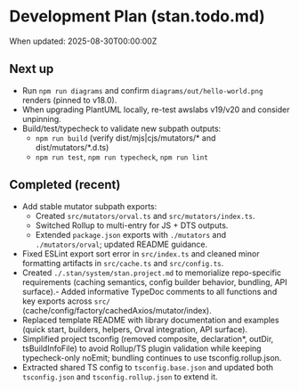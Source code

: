 # Development Plan (stan.todo.md)

When updated: 2025-08-30T00:00:00Z

## Next up

- Run `npm run diagrams` and confirm `diagrams/out/hello-world.png`
  renders (pinned to v18.0).
- When upgrading PlantUML locally, re-test awslabs v19/v20 and consider
  unpinning.
- Build/test/typecheck to validate new subpath outputs:
  - `npm run build` (verify dist/mjs|cjs/mutators/* and dist/mutators/*.d.ts)
  - `npm run test`, `npm run typecheck`, `npm run lint`

## Completed (recent)

- Add stable mutator subpath exports:
  - Created `src/mutators/orval.ts` and `src/mutators/index.ts`.
  - Switched Rollup to multi-entry for JS + DTS outputs.
  - Extended `package.json` exports with `./mutators` and
    `./mutators/orval`; updated README guidance.
- Fixed ESLint export sort error in `src/index.ts` and cleaned minor
  formatting artifacts in `src/cache.ts` and `src/config.ts`.
- Created `./.stan/system/stan.project.md` to memorialize repo-specific
  requirements (caching semantics, config builder behavior, bundling,
  API surface).- Added informative TypeDoc comments to all functions and key exports
  across `src/` (cache/config/factory/cachedAxios/mutator/index).
- Replaced template README with library documentation and examples
  (quick start, builders, helpers, Orval integration, API surface).
- Simplified project tsconfig (removed composite, declaration\*, outDir,
  tsBuildInfoFile) to avoid Rollup/TS plugin validation while keeping
  typecheck-only noEmit; bundling continues to use tsconfig.rollup.json.
- Extracted shared TS config to `tsconfig.base.json` and updated both
  `tsconfig.json` and `tsconfig.rollup.json` to extend it.
